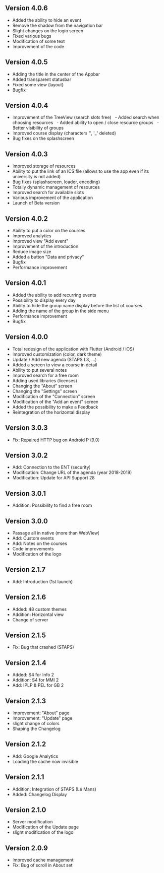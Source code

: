 ## Version 4.0.6

- Added the ability to hide an event
- Remove the shadow from the navigation bar
- Slight changes on the login screen
- Fixed various bugs
- Modification of some text
- Improvement of the code
 
## Version 4.0.5

- Adding the title in the center of the Appbar
- Added transparent statusbar
- Fixed some view (layout)
- Bugfix
 
## Version 4.0.4

- Improvement of the TreeView (search slots free)
  - Added search when choosing resources
  - Added ability to open / close resource groups
  - Better visibility of groups
- Improved course display (characters '\', '_' deleted)
- Bug fixes on the splashscreen
  
## Version 4.0.3

- Improved storage of resources
- Ability to put the link of an ICS file (allows to use the app even if its university is not added)
- Bug fixes (splashscreen, loader, encoding)
- Totally dynamic management of resources
- Improved search for available slots
- Various improvement of the application
- Launch of Beta version
 
## Version 4.0.2

- Ability to put a color on the courses
- Improved analytics
- Improved view "Add event"
- Improvement of the introduction
- Reduce image size
- Added a button "Data and privacy"
- Bugfix
- Performance improvement
 
## Version 4.0.1

- Added the ability to add recurring events
- Possibility to display every day
- Ability to hide the group name display before the list of courses.
- Adding the name of the group in the side menu
- Performance improvement
- Bugfix
 
## Version 4.0.0

- Total redesign of the application with Flutter (Android / iOS)
- Improved customization (color, dark theme)
- Update / Add new agenda (STAPS L3, ...)
- Added a screen to view a course in detail
- Ability to put several notes
- Improved search for a free room
- Adding used libraries (licenses)
- Changing the "About" screen
- Changing the "Settings" screen
- Modification of the "Connection" screen
- Modification of the "Add an event" screen
- Added the possibility to make a Feedback
- Reintegration of the horizontal display
 
## Version 3.0.3

- Fix: Repaired HTTP bug on Android P (9.0)
 
## Version 3.0.2

- Add: Connection to the ENT (security)
- Modification: Change URL of the agenda (year 2018-2019)
- Modification: Update for API Support 28
  
## Version 3.0.1

- Addition: Possibility to find a free room
 
## Version 3.0.0

- Passage all in native (more than WebView)
- Add: Custom events
- Add: Notes on the courses
- Code improvements
- Modification of the logo
 
## Version 2.1.7

- Add: Introduction (1st launch)
 
## Version 2.1.6

- Added: 48 custom themes
- Addition: Horizontal view
- Change of server
 
## Version 2.1.5

- Fix: Bug that crashed (STAPS)
 
## Version 2.1.4

- Added: S4 for Info 2
- Addition: S4 for MMI 2
- Add: IPLP & PEL for GB 2
 
## Version 2.1.3

- Improvement: "About" page
- Improvement: "Update" page
- slight change of colors
- Shaping the Changelog
 
## Version 2.1.2

- Add: Google Analytics
- Loading the cache now invisible
 
## Version 2.1.1

- Addition: Integration of STAPS (Le Mans)
- Added: Changelog Display
 
## Version 2.1.0

- Server modification
- Modification of the Update page
- slight modification of the logo
  
## Version 2.0.9

- Improved cache management
- Fix: Bug of scroll in About set